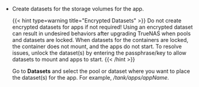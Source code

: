 &NewLine;

* Create datasets for the storage volumes for the app.
  
  {{< hint type=warning title="Encrypted Datasets" >}}
  Do not create encrypted datasets for apps if not required!
  Using an encrypted dataset can result in undesired behaviors after upgrading TrueNAS when pools and datasets are locked.
  When datasets for the containers are locked, the container does not mount, and the apps do not start.
  To resolve issues, unlock the dataset(s) by entering the passphrase/key to allow datasets to mount and apps to start.
  {{< /hint >}}

  Go to **Datasets** and select the pool or dataset where you want to place the dataset(s) for the app.
  For example, */tank/apps/appName*.